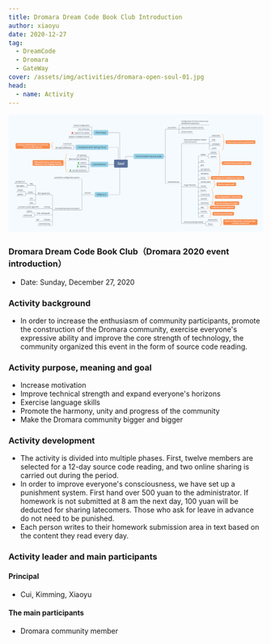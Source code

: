 ```yaml
---
title: Dromara Dream Code Book Club Introduction
author: xiaoyu
date: 2020-12-27
tag:
  - DreamCode
  - Dromara
  - GateWay
cover: /assets/img/activities/dromara-open-soul-01.jpg
head:
  - name: Activity
---
```


![Dromara Dream Code Book Club Introduction](/assets/img/activite/soul-xmind.png)

### Dromara Dream Code Book Club（Dromara 2020 event introduction）

- Date: Sunday, December 27, 2020

### Activity background

- In order to increase the enthusiasm of community participants, promote the construction of the Dromara community, exercise everyone's expressive ability and improve the core strength of technology, the community organized this event in the form of source code reading.

### Activity purpose, meaning and goal

- Increase motivation
- Improve technical strength and expand everyone's horizons
- Exercise language skills
- Promote the harmony, unity and progress of the community
- Make the Dromara community bigger and bigger

### Activity development

- The activity is divided into multiple phases. First, twelve members are selected for a 12-day source code reading, and two online sharing is carried out during the period.
- In order to improve everyone's consciousness, we have set up a punishment system. First hand over 500 yuan to the administrator. If homework is not submitted at 8 am the next day, 100 yuan will be deducted for sharing latecomers. Those who ask for leave in advance do not need to be punished.
- Each person writes to their homework submission area in text based on the content they read every day.

### Activity leader and main participants

#### Principal

- Cui, Kimming, Xiaoyu

#### The main participants

- Dromara community member
